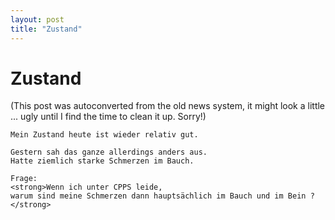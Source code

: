 ```yaml
---
layout: post
title: "Zustand"
---
```

<h1>Zustand</h1>
(This post was autoconverted from the old news system,
it might look a little ... ugly until I find the time
to clean it up.
Sorry!)

    Mein Zustand heute ist wieder relativ gut.
    
    Gestern sah das ganze allerdings anders aus.
    Hatte ziemlich starke Schmerzen im Bauch.
    
    Frage:
    <strong>Wenn ich unter CPPS leide,
    warum sind meine Schmerzen dann hauptsächlich im Bauch und im Bein ?</strong>
    

